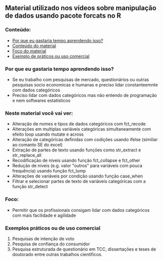 ## Material utilizado nos vídeos sobre manipulação de dados usando pacote forcats no R

### Conteúdo:
  * [Por que eu gastaria tempo aprendendo isso?](#Por-que-eu-gastaria-tempo-aprendendo-isso?)
  * [Conteúdo do material](#Neste-material-você-vai-ver)
  * [Foco do material](#Foco)        
  * [Exemplo de práticos ou uso comercial](#Exemplos-práticos-ou-de-uso-comercial)

### Por que eu gastaria tempo aprendendo isso?
- Se eu trabalho com pesquisas de mercado, questionários ou outras pesquisas socio economicas e humanas e preciso lidar constanteemnte com dados categóricos
- Preciso lidar com dados categóricos mas não entendo de programação e nem softwares estatísticos

### Neste material você vai ver:
- Alteração de nomes e tipos de dados categóricos com fct_recode
- Alterações em multiplas variáveis categóricas simultaneamente com efeito loop usando mutate e across
- Alteração de categóricas definidas com codições usando ifelse (similiar ao comanto SE do excel)
- Extração de partes de texto usando funções como str_extract e str_replace_all
- Recodificação de níveis usando função fct_collapse e fct_other
- Redução de níveis (e.g. valor "outros" para variáveis com pouca frequência) usando função fct_lump
- Alterações de variáveis por condição usando função case_when
- Filtrar e selecionar partes de texto de variáveis categóricas com a função str_detect

### Foco: 
- Permitir que os profissionais consigam lidar com dados categóricos com mais facilidade e agilidade

### Exemplos práticos ou de uso comercial
  1. Pesquisas de intenção de voto
  2. Pesquisa de confiança do consumidor
  3. Pesquisa estruturada de questionário em TCC, dissertações e teses de doutorado entre outras trabalhos científicos.
  
